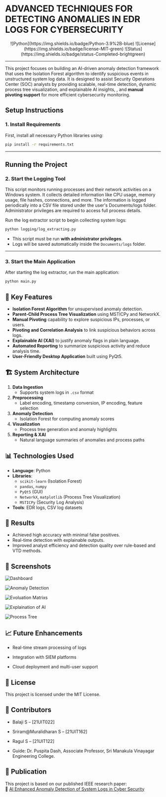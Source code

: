 # ADVANCED TECHNIQUES FOR DETECTING ANOMALIES IN EDR LOGS FOR CYBERSECURITY

<center>
![Python](https://img.shields.io/badge/Python-3.9%2B-blue)
![License](https://img.shields.io/badge/license-MIT-green)
![Status](https://img.shields.io/badge/status-Completed-brightgreen)

</center>

---

This project focuses on building an AI-driven anomaly detection framework that uses the Isolation Forest algorithm to identify suspicious events in unstructured system log data. It is designed to assist Security Operations Center (SOC) analysts by providing scalable, real-time detection, dynamic process tree visualization, and explainable AI insights, , and **manual pivoting support** for more efficient cybersecurity monitoring.

## Setup Instructions

### 1. Install Requirements
First, install all necessary Python libraries using:

```bash
pip install -r requirements.txt
```

---

## Running the Project

### 2. Start the Logging Tool

This script monitors running processes and their network activities on a Windows system.
It collects detailed information like CPU usage, memory usage, file hashes, connections, and more.
The information is logged periodically into a CSV file stored under the user's Documents/logs folder.
Administrator privileges are required to access full process details.

Run the log extractor script to begin collecting system logs:

```bash
python logging/log_extracting.py
```

- This script must be run **with administrator privileges**.
- Logs will be saved automatically inside the `Documents/logs` folder.

---

### 3. Start the Main Application
After starting the log extractor, run the main application:

```bash
python main.py
```

## 🧠 Key Features

- **Isolation Forest Algorithm** for unsupervised anomaly detection.
- **Parent-Child Process Tree Visualization** using MSTICPy and NetworkX.
- **Manual Pivoting** capability to explore suspicious IPs, processes, or users.
- **Pivoting and Correlation Analysis** to link suspicious behaviors across logs.
- **Explainable AI (XAI)** to justify anomaly flags in plain language.
- **Automated Reporting** to summarize suspicious activity and reduce analysis time.
- **User-Friendly Desktop Application** built using PyQt5.

## 🏗️ System Architecture

1. **Data Ingestion**
   - Supports system logs in `.csv` format
2. **Preprocessing**
   - Label encoding, timestamp conversion, IP encoding, feature selection
3. **Anomaly Detection**
   - Isolation Forest for computing anomaly scores
4. **Visualization**
   - Process tree generation and anomaly highlights
5. **Reporting & XAI**
   - Natural language summaries of anomalies and process paths

## 📊 Technologies Used

- **Language**: Python
- **Libraries**: 
  - `scikit-learn` (Isolation Forest)
  - `pandas`, `numpy`
  - `PyQt5` (GUI)
  - `NetworkX`, `matplotlib` (Process Tree Visualization)
  - `MSTICPy` (Security Log Analysis)
- **Tools**: EDR logs, CSV log datasets

## 🧪 Results

- Achieved high accuracy with minimal false positives.
- Real-time detection with explainable outputs.
- Improved analyst efficiency and detection quality over rule-based and VTD methods.

## 📸 Screenshots

![Dashboard](images/dashboard.png)

![Anomaly Detection](images/anomaly_detection.png)

![Evoluation Matrixs](images/evoluation.png)

![Explaination of AI](images/ai_explaination.png)

![Process Tree](images/process_tree.png)

## 📈 Future Enhancements

  -  Real-time stream processing of logs

   - Integration with SIEM platforms

 - Cloud deployment and multi-user support

## 📄 License
 This project is licensed under the MIT License.

## 🙌 Contributors
- Balaji S – [21UIT022]

- Sriram@Muralidharan S – [21UIT162]

- Ragul S – [21UIT122]

- Guide: Dr. Puspita Dash, Associate Professor, Sri Manakula Vinayagar Engineering College.

## 📄 Publication

This project is based on our published IEEE research paper:  
🔗 [AI Enhanced Anomaly Detection of System Logs in Cyber Security](https://ieeexplore.ieee.org/document/10894286)

